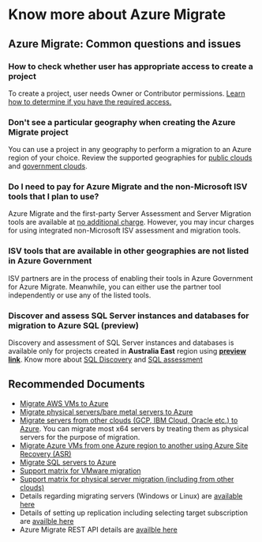 <properties
  pagetitle="Know more about Azure Migrate"
  service="microsoft.migrate"
  resource="migrateprojects"
  ms.author="panshar"
  selfhelptype="Generic"
  supporttopicids="32755183"
  resourcetags=""
  productpesids="16348"
  cloudenvironments="public,fairfax,mooncake,blackforest,ussec,usnat"
  articleid="4a8e4735-583a-48ea-8c70-5aedc12f12d7"
  ownershipid="Compute_AzureMigrate" />
# Know more about Azure Migrate

## Azure Migrate: Common questions and issues

### **How to check whether user has appropriate access to create a project**
To create a project, user needs Owner or Contributor permissions. [Learn how to determine if you have the required access.](https://docs.microsoft.com/azure/role-based-access-control/check-access)

### **Don't see a particular geography when creating the Azure Migrate project**
You can use a project in any geography to perform a migration to an Azure region of your choice. Review the supported geographies for [public clouds](https://docs.microsoft.com/azure/migrate/migrate-support-matrix#supported-geographies-public-cloud) and [government clouds](https://docs.microsoft.com/azure/migrate/migrate-support-matrix#supported-geographies-azure-government).
  
### **Do I need to pay for Azure Migrate and the non-Microsoft ISV tools that I plan to use?**
Azure Migrate and the first-party Server Assessment and Server Migration tools are available at [no additional charge](https://azure.microsoft.com/pricing/details/azure-migrate). However, you may incur charges for using integrated non-Microsoft ISV assessment and migration tools.
  
### **ISV tools that are available in other geographies are not listed in Azure Government**
ISV partners are in the process of enabling their tools in Azure Government for Azure Migrate. Meanwhile, you can either use the partner tool independently or use any of the listed tools.

### **Discover and assess SQL Server instances and databases for migration to Azure SQL (preview)**
Discovery and assessment of SQL Server instances and databases is available only for projects created in **Australia East** region using [**preview link**](https://aka.ms/AzureMigrate/SQL). Know more about [SQL Discovery](https://docs.microsoft.com/azure/migrate/tutorial-discover-vmware) and [SQL assessment](https://docs.microsoft.com/azure/migrate/tutorial-assess-sql)

## **Recommended Documents**

* [Migrate AWS VMs to Azure](https://go.microsoft.com/fwlink/?linkid=2137866)
* [Migrate physical servers/bare metal servers to Azure](https://go.microsoft.com/fwlink/?linkid=2137867)
* [Migrate servers from other clouds (GCP, IBM Cloud, Oracle etc.) to Azure](https://go.microsoft.com/fwlink/?linkid=2137963). You can migrate most x64 servers by treating them as physical servers for the purpose of migration.
* [Migrate Azure VMs from one Azure region to another using Azure Site Recovery (ASR)](https://go.microsoft.com/fwlink/?linkid=2137868)
* [Migrate SQL servers to Azure](https://docs.microsoft.com/sql/dma/dma-overview?view=sql-server-ver15)
* [Support matrix for VMware migration](https://docs.microsoft.com/azure/migrate/migrate-support-matrix-vmware-migration)
* [Support matrix for physical server migration (including from other clouds)](https://docs.microsoft.com/azure/migrate/migrate-support-matrix-physical-migration)
* Details regarding migrating servers (Windows or Linux) are [available here](https://docs.microsoft.com/azure/migrate/)
* Details of setting up replication including selecting target subscription are [availble here](https://docs.microsoft.com/azure/migrate/tutorial-migrate-vmware#replicate-vms)
* Azure Migrate REST API details are [availble here](https://docs.microsoft.com/rest/api/migrate/)